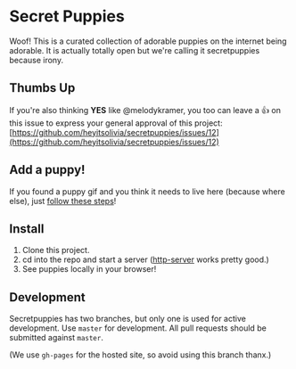# Secret Puppies

Woof! This is a curated collection of adorable puppies on the internet being adorable. It is actually totally open but we're calling it secretpuppies because irony.

## Thumbs Up
If you're also thinking **YES** like @melodykramer, you too can leave a :thumbsup: on this issue to express your general approval of this project: [https://github.com/heyitsolivia/secretpuppies/issues/12](https://github.com/heyitsolivia/secretpuppies/issues/12)

## Add a puppy!
If you found a puppy gif and you think it needs to live here (because where else), just [follow these steps](https://github.com/heyitsolivia/secretpuppies/blob/master/CONTRIBUTE.md)!


## Install
1. Clone this project.
2. cd into the repo and start a server ([http-server](https://www.npmjs.com/package/http-server) works pretty good.)
3. See puppies locally in your browser!

## Development

Secretpuppies has two branches, but only one is used for active development. Use `master` for development. All pull requests should be submitted against `master`.

(We use `gh-pages` for the hosted site, so avoid using this branch thanx.)
